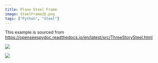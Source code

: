 ```yaml
---
title: Plane Steel Frame
image: SteelFrame2D.png
tags: ["Python", "Steel"]
---
```


This example is sourced from https://openseespydoc.readthedocs.io/en/latest/src/ThreeStorySteel.html


![](SteelFrame2D.png)

![](Figure_1.png)


